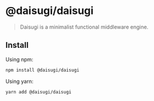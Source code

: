# @daisugi/daisugi

> Daisugi is a minimalist functional middleware engine.

## Install

Using npm:

```sh
npm install @daisugi/daisugi
```

Using yarn:

```sh
yarn add @daisugi/daisugi
```
